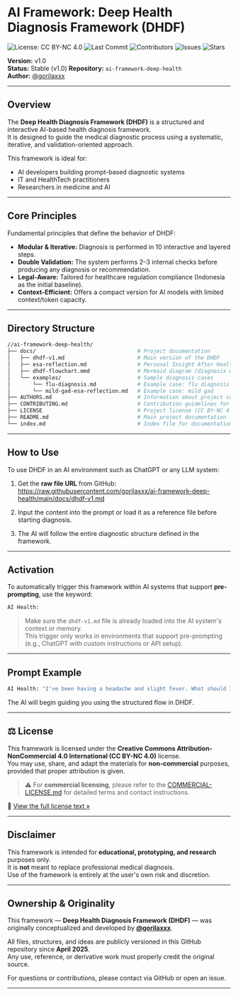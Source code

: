 # AI Framework: Deep Health Diagnosis Framework (DHDF)

![License: CC BY-NC 4.0](https://img.shields.io/badge/License-CC%20BY--NC%204.0-lightgrey.svg)
![Last Commit](https://img.shields.io/github/last-commit/gorilaxxx/ai-framework-deep-health)
![Contributors](https://img.shields.io/github/contributors/gorilaxxx/ai-framework-deep-health)
![Issues](https://img.shields.io/github/issues/gorilaxxx/ai-framework-deep-health)
![Stars](https://img.shields.io/github/stars/gorilaxxx/ai-framework-deep-health)

**Version:** v1.0  
**Status:** Stable (v1.0)
**Repository:** `ai-framework-deep-health`  
**Author:** [@gorilaxxx](https://github.com/gorilaxxx)

---

## Overview

The **Deep Health Diagnosis Framework (DHDF)** is a structured and interactive AI-based health diagnosis framework.  
It is designed to guide the medical diagnostic process using a systematic, iterative, and validation-oriented approach.

This framework is ideal for:
- AI developers building prompt-based diagnostic systems
- IT and HealthTech practitioners
- Researchers in medicine and AI

---

## Core Principles

Fundamental principles that define the behavior of DHDF:

- **Modular & Iterative:** Diagnosis is performed in 10 interactive and layered steps.
- **Double Validation:** The system performs 2–3 internal checks before producing any diagnosis or recommendation.
- **Legal-Aware:** Tailored for healthcare regulation compliance (Indonesia as the initial baseline).
- **Context-Efficient:** Offers a compact version for AI models with limited context/token capacity.

---

## Directory Structure

```bash
//ai-framework-deep-health/
├── docs/                                # Project documentation
│   ├── dhdf-v1.md                       # Main version of the DHDF
│   ├── esa-reflection.md                # Personal Insight After Health Diagnosis
│   ├── dhdf-flowchart.mmd               # Mermaid diagram (diagnosis workflow)
│   └── examples/                        # Sample diagnosis cases
│       └── flu-diagnosis.md             # Example case: flu diagnosis
│       └── mild-gad-esa-reflection.md   # Example case: mild gad
├── AUTHORS.md                           # Information about project contributors
├── CONTRIBUTING.md                      # Contribution guidelines for this project
├── LICENSE                              # Project license (CC BY-NC 4.0)
├── README.md                            # Main project documentation
└── index.md                             # Index file for documentation
```

---

## How to Use

To use DHDF in an AI environment such as ChatGPT or any LLM system:

1. Get the **raw file URL** from GitHub:  
   https://raw.githubusercontent.com/gorilaxxx/ai-framework-deep-health/main/docs/dhdf-v1.md

2. Input the content into the prompt or load it as a reference file before starting diagnosis.

3. The AI will follow the entire diagnostic structure defined in the framework.

---

## Activation

To automatically trigger this framework within AI systems that support **pre-prompting**, use the keyword:

```bash
AI Health:
```

> Make sure the `dhdf-v1.md` file is already loaded into the AI system's context or memory.  
> This trigger only works in environments that support pre-prompting (e.g., ChatGPT with custom instructions or API setup).

---

## Prompt Example

```bash
AI Health: "I've been having a headache and slight fever. What should I check?"
```

The AI will begin guiding you using the structured flow in DHDF.

---

## ⚖️ License

This framework is licensed under the **Creative Commons Attribution-NonCommercial 4.0 International (CC BY-NC 4.0)** license.  
You may use, share, and adapt the materials for **non-commercial** purposes, provided that proper attribution is given.

> ⚠️ For **commercial licensing**, please refer to the [COMMERCIAL-LICENSE.md](./COMMERCIAL-LICENSE.md) for detailed terms and contact instructions.

🔗 [View the full license text »](https://creativecommons.org/licenses/by-nc/4.0/)

---

## Disclaimer

This framework is intended for **educational, prototyping, and research** purposes only.  
It is **not** meant to replace professional medical diagnosis.  
Use of the framework is entirely at the user's own risk and discretion.

---

## Ownership & Originality

This framework — **Deep Health Diagnosis Framework (DHDF)** — was originally conceptualized and developed by **[@gorilaxxx](https://github.com/gorilaxxx)**.

All files, structures, and ideas are publicly versioned in this GitHub repository since **April 2025**.  
Any use, reference, or derivative work must properly credit the original source.

For questions or contributions, please contact via GitHub or open an issue.

---
